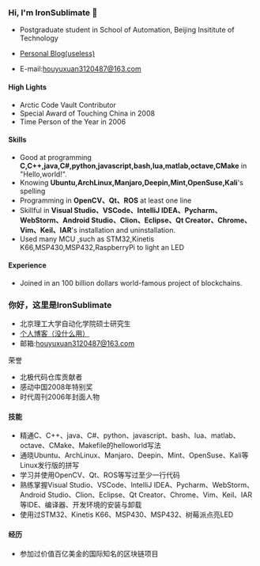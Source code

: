 ### Hi, I'm IronSublimate 👋

- Postgraduate student in School of Automation, Beijing Insititute of Technology 

- [Personal Blog(useless)](https://ironsublimate.github.io/)
- E-mail:houyuxuan3120487@163.com

#### High Lights

- Arctic Code Vault Contributor
- Special Award of Touching China in 2008
- Time Person of the Year in 2006

#### Skills

- Good at programming **C,C++,java,C#,python,javascript,bash,lua,matlab,octave,CMake** in "Hello,world!".
- Knowing **Ubuntu,ArchLinux,Manjaro,Deepin,Mint,OpenSuse,Kali**'s spelling
- Programming in **OpenCV、Qt、ROS** at least one line
- Skillful in **Visual Studio、VSCode、IntelliJ IDEA、Pycharm、WebStorm、Android Studio、Clion、Eclipse、Qt Creator、Chrome、Vim、Keil、IAR**'s installation and uninstallation.
- Used many MCU ,such as STM32,Kinetis K66,MSP430,MSP432,RaspberryPi to light an LED

#### Experience
- Joined in an 100 billion dollars world-famous project of blockchains.


### 你好，这里是IronSublimate
- 北京理工大学自动化学院硕士研究生
- [个人博客（没什么用）](https://ironsublimate.github.io/)
- 邮箱:houyuxuan3120487@163.com

荣誉
- 北极代码仓库贡献者
- 感动中国2008年特别奖
- 时代周刊2006年封面人物

#### 技能
- 精通C、C++、java、C#、python、javascript、bash、lua、matlab、octave、CMake、Makefile的helloworld写法
- 通晓Ubuntu、ArchLinux、Manjaro、Deepin、Mint、OpenSuse、Kali等Linux发行版的拼写
- 学习并使用OpenCV、Qt、ROS等写过至少一行代码
- 熟练掌握Visual Studio、VSCode、IntelliJ IDEA、Pycharm、WebStorm、Android Studio、Clion、Eclipse、Qt Creator、Chrome、Vim、Keil、IAR等IDE、编译器、开发环境的安装与卸载
- 使用过STM32、Kinetis K66、MSP430、MSP432、树莓派点亮LED

#### 经历
- 参加过价值百亿美金的国际知名的区块链项目


<!-- 

**IronSublimate/IronSublimate** is a ✨ _special_ ✨ repository because its `README.md` (this file) appears on your GitHub profile.

Here are some ideas to get you started:

- 🔭 I’m currently working on ...
- 🌱 I’m currently learning ...
- 👯 I’m looking to collaborate on ...
- 🤔 I’m looking for help with ...
- 💬 Ask me about ...
- 📫 How to reach me: ...
- 😄 Pronouns: ...
- ⚡ Fun fact: ...

-->
